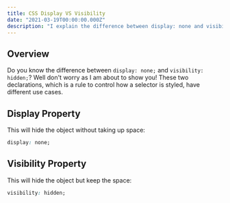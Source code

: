 ```yaml
---
title: CSS Display VS Visibility
date: "2021-03-19T00:00:00.000Z"
description: "I explain the difference between display: none and visibility: hidden."
---
```


## Overview

Do you know the difference between `display: none;` and `visibility: hidden;`? Well don't worry as I am about to show you! These two declarations, which is a rule to control how a selector is styled, have different use cases.

## Display Property

This will hide the object without taking up space:

``` CSS
display: none;
```

## Visibility Property

This will hide the object but keep the space:

``` CSS
visibility: hidden;
```